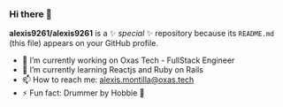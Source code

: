 ### Hi there 👋

**alexis9261/alexis9261** is a ✨ _special_ ✨ repository because its `README.md` (this file) appears on your GitHub profile.


- 🔭 I’m currently working on Oxas Tech - FullStack Engineer
- 🌱 I’m currently learning Reactjs and Ruby on Rails
- 📫 How to reach me: alexis.montilla@oxas.tech
- ⚡ Fun fact: Drummer by Hobbie 🥁
